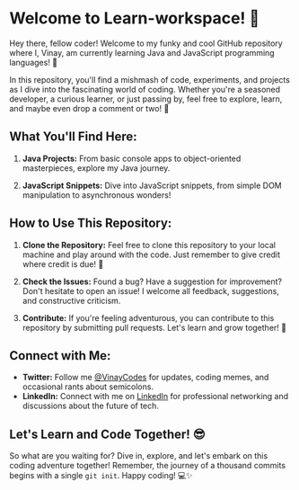 # Welcome to Learn-workspace! 🚀

Hey there, fellow coder! Welcome to my funky and cool GitHub repository where I, Vinay, am currently learning Java and JavaScript programming languages! 🎉

In this repository, you'll find a mishmash of code, experiments, and projects as I dive into the fascinating world of coding. Whether you're a seasoned developer, a curious learner, or just passing by, feel free to explore, learn, and maybe even drop a comment or two! 💬

## What You'll Find Here:

1. **Java Projects:** From basic console apps to object-oriented masterpieces, explore my Java journey.
   
2. **JavaScript Snippets:** Dive into JavaScript snippets, from simple DOM manipulation to asynchronous wonders!

## How to Use This Repository:

1. **Clone the Repository:** Feel free to clone this repository to your local machine and play around with the code. Just remember to give credit where credit is due! 🙌

2. **Check the Issues:** Found a bug? Have a suggestion for improvement? Don't hesitate to open an issue! I welcome all feedback, suggestions, and constructive criticism.

3. **Contribute:** If you're feeling adventurous, you can contribute to this repository by submitting pull requests. Let's learn and grow together! 🌱

## Connect with Me:

- **Twitter:** Follow me [@VinayCodes](https://twitter.com/code_with_vinay) for updates, coding memes, and occasional rants about semicolons.
- **LinkedIn:** Connect with me on [LinkedIn](www.linkedin.com/in/vinay-thakor) for professional networking and discussions about the future of tech.

## Let's Learn and Code Together! 😎

So what are you waiting for? Dive in, explore, and let's embark on this coding adventure together! Remember, the journey of a thousand commits begins with a single `git init`. Happy coding! 💻✨
